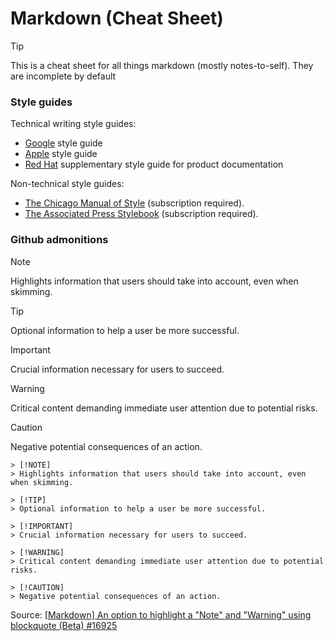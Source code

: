 # Markdown (Cheat Sheet)

> [!TIP] 
> This is a cheat sheet for all things markdown (mostly notes-to-self). They are incomplete by default

### Style guides

Technical writing style guides:

-   [Google](https://developers.google.com/style) style guide
-   [Apple](https://support.apple.com/en-gb/guide/applestyleguide/welcome/web) style guide
-   [Red Hat](https://redhat-documentation.github.io/supplementary-style-guide/)
        supplementary style guide for product documentation

Non-technical style guides:

-   [The Chicago Manual of Style](https://www.chicagomanualofstyle.org/home.html)
        (subscription required).
-   [The Associated Press Stylebook](https://www.apstylebook.com/) (subscription required).

### Github admonitions

> [!NOTE]
> Highlights information that users should take into account, even when skimming.

> [!TIP]
> Optional information to help a user be more successful.

> [!IMPORTANT]  
> Crucial information necessary for users to succeed.

> [!WARNING]  
> Critical content demanding immediate user attention due to potential risks.

> [!CAUTION]
> Negative potential consequences of an action.

```
> [!NOTE]  
> Highlights information that users should take into account, even when skimming.

> [!TIP]
> Optional information to help a user be more successful.

> [!IMPORTANT]  
> Crucial information necessary for users to succeed.

> [!WARNING]  
> Critical content demanding immediate user attention due to potential risks.

> [!CAUTION]
> Negative potential consequences of an action.
```

Source: 
[[Markdown] An option to highlight a "Note" and "Warning" using blockquote (Beta) #16925](https://github.com/orgs/community/discussions/16925)
